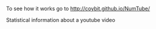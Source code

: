 To see how it works go to http://coybit.github.io/NumTube/

Statistical information about a youtube video
